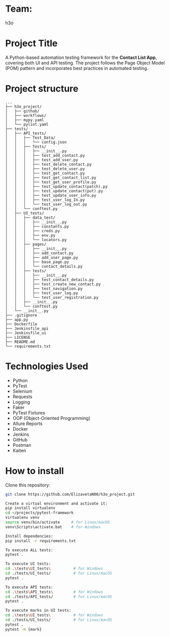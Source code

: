 # Team: 
h3o 

# Project Title
A Python-based automation testing framework for the **Contact List App**, covering both UI and API testing. The project follows the Page Object Model (POM) pattern and incorporates best practices in automated testing.

# Project structure
```
...
├── h3o_project/
│   ├── github/
│   ├── workflows/
│   ├── mypy.yaml
│   └── pylint.yaml
├── tests/
│   ├── API_tests/
│   │   ├── Test_Data/
│   │   │   └── config.json
│   │   ├── Tests/
│   │   │   ├── __init__.py
│   │   │   ├── test_add_contact.py
│   │   │   ├── test_add_user.py
│   │   │   ├── test_delete_contact.py
│   │   │   ├── test_delete_user.py
│   │   │   ├── test_get_contact.py
│   │   │   ├── test_get_contact_list.py
│   │   │   ├── test_get_user_profile.py
│   │   │   ├── test_update_contact(patch).py
│   │   │   ├── test_update_contact(put).py
│   │   │   ├── test_update_user_info.py
│   │   │   ├── test_user_log_In.py
│   │   │   └── test_user_log_out.py
│   │   └── conftest.py
│   ├── UI_tests/
│   │   ├── data_test/
│   │   │   ├── __init__.py
│   │   │   ├── constants.py
│   │   │   ├── creds.py
│   │   │   ├── env.py
│   │   │   └── locators.py
│   │   ├── pages/
│   │   │   ├── __init__.py
│   │   │   ├── add_contact.py
│   │   │   ├── add_user_page.py
│   │   │   ├── base_page.py
│   │   │   └── contact_details.py
│   │   ├── tests/
│   │   │   ├── __init__.py
│   │   │   ├── test_contact_details.py
│   │   │   ├── test_create_new_contact.py
│   │   │   ├── test_navigation.py
│   │   │   ├── test_user_log.py
│   │   │   └── test_user_registration.py
│   │   ├── __init__.py
│   │   └── conftest.py
│   └── __init__.py
├── .gitignore 
├── app.py
├── Dockerfile
├── Jenkinsfile_api
├── Jenkinsfile_ui
├── LICENSE 
├── README.md
└── requirements.txt
```

# Technologies Used
- Python
- PyTest
- Selenium
- Requests
- Logging
- Faker
- PyTest Fixtures
- OOP (Object-Oriented Programming)
- Allure Reports
- Docker
- Jenkins
- GitHub
- Postman
- Kaiten

# How to install
Clone this repository:

```bash
git clone https://github.com/ElizavetaN00/h3o_project.git

Create a virtual environment and activate it:
pip install virtualenv
cd ~/projects/pytest-framework
virtualenv venv
source venv/bin/activate     # for Linux/macOS
venv\Scripts\activate.bat    # for Windows

Install dependencies:
pip install -r requirements.txt

To execute ALL tests:
pytest .

To execute UI tests:
cd .\tests\UI_tests\          # for Windows
cd ./tests/UI_tests/          # for Linux/macOS
pytest .

To execute API tests:
cd .\tests\API_tests\         # for Windows
cd ./tests/API_tests/         # for Linux/macOS
pytest .

To execute marks in UI tests:
cd .\tests\UI_tests\          # for Windows
cd ./tests/UI_tests/          # for Linux/macOS
pytest .
pytest -m {mark}
